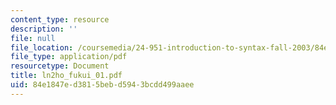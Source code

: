 ```yaml
---
content_type: resource
description: ''
file: null
file_location: /coursemedia/24-951-introduction-to-syntax-fall-2003/84e1847ed3815bebd5943bcdd499aaee_ln2ho_fukui_01.pdf
file_type: application/pdf
resourcetype: Document
title: ln2ho_fukui_01.pdf
uid: 84e1847e-d381-5beb-d594-3bcdd499aaee
---
```

